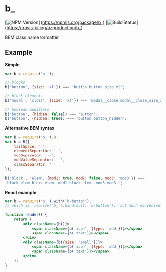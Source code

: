 # b_
[![NPM Version](https://badge.fury.io/js/b_.png)]
(https://npmjs.org/package/b_)
[![Build Status](https://travis-ci.org/azproduction/b_.png?branch=master)]
(https://travis-ci.org/azproduction/b_)

BEM class name formatter

## Example

**Simple**

```js
var b = require('b_');

// blocks
b('button', {size: 'xl'}) === 'button button_size_xl';

// block elements
b('modal', 'close', {size: 'xl'}) === 'modal__close modal__close_size_xl';

// boolean modifiers
b('button', {hidden: false}) === 'button';
b('button', {hidden: true}) === 'button button_hidden';
```

**Alternative BEM syntax**

```js
var B = require('b_').B;
var b = B({
    tailSpace: ' ',
    elementSeparator: '-',
    modSeparator: '--',
    modValueSeparator: '-',
    classSeparator: ' '
});

b('block', 'elem', {mod1: true, mod2: false, mod3: 'mod3'}) === 
'block-elem block-elem--mod1 block-elem--mod3-mod3 ';
```

**React example**

```jsx
var b = require('b_').with('b-button');
// which is `require('b_').bind(null, 'b-button');` but much convenient

function render() {
    return (
        <div className={b()}>
            <span className={b('icon', {type: 'add'})}></span>
            <span className={b('text')}></span>
        </div>
        <div className={b({size: 'small'})}>
            <span className={b('icon', {type: 'add'})}></span>
            <span className={b('text')}></span>
        </div>
    );
}
```
